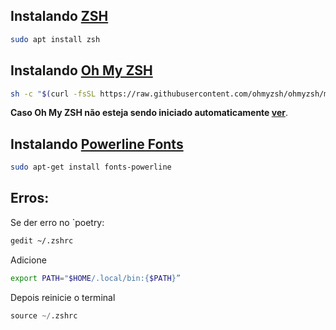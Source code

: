 ## Instalando [ZSH](https://github.com/ohmyzsh/ohmyzsh/wiki/Installing-ZSH)

```bash
sudo apt install zsh
```
## Instalando [Oh My ZSH](https://ohmyz.sh/)

```bash
sh -c "$(curl -fsSL https://raw.githubusercontent.com/ohmyzsh/ohmyzsh/master/tools/install.sh)"
```

**Caso Oh My ZSH não esteja sendo iniciado automaticamente
[ver](https://github.com/ohmyzsh/ohmyzsh/issues/6112#issuecomment-463644808)**.

## Instalando [Powerline Fonts](https://github.com/powerline/fonts)

```bash
sudo apt-get install fonts-powerline
```

## Erros:
Se der erro no `poetry:

```bash
gedit ~/.zshrc
```

Adicione

```bash
export PATH="$HOME/.local/bin:{$PATH}”
```

Depois reinicie o terminal

```python
source ~/.zshrc
```